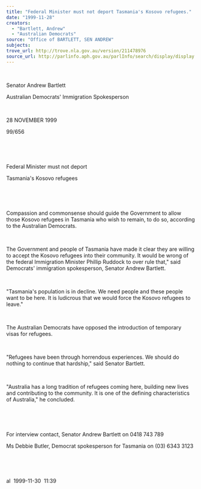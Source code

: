 ```yaml
---
title: "Federal Minister must not deport Tasmania's Kosovo refugees."
date: "1999-11-28"
creators:
  - "Bartlett, Andrew"
  - "Australian Democrats"
source: "Office of BARTLETT, SEN ANDREW"
subjects:
trove_url: http://trove.nla.gov.au/version/211478976
source_url: http://parlinfo.aph.gov.au/parlInfo/search/display/display.w3p;query=Id%3A%22media/pressrel/69J06%22
---
```


   

  

  Senator Andrew Bartlett

  Australian Democrats' Immigration Spokesperson

  

  28 NOVEMBER 
1999

  99/656

  

  

  Federal Minister must not deport

  Tasmania's Kosovo refugees

  

  

 Compassion and commonsense should guide the Government 
to allow those Kosovo refugees in Tasmania who wish to remain, to do 
so, according to the Australian Democrats.

  

 The Government and people of Tasmania have made 
it clear they are willing to accept the Kosovo refugees into their community. 
It would be wrong of the federal Immigration Minister Phillip Ruddock 
to over rule that," said Democrats' immigration spokesperson, Senator 
Andrew Bartlett.

  

 "Tasmania's population is in decline. We need 
people and these people want to be here. It is ludicrous that we would 
force the Kosovo refugees to leave."

  

 The Australian Democrats have opposed the introduction 
of temporary visas for refugees.

  

 "Refugees have been through horrendous experiences. 
We should do nothing to continue that hardship," said Senator Bartlett.

  

 "Australia has a long tradition of refugees 
coming here, building new lives and contributing to the community. It 
is one of the defining characteristics of Australia," he concluded.

  

  

 For interview contact, Senator Andrew Bartlett on 
0418 743 789

 Ms Debbie Butler, Democrat spokesperson for Tasmania 
on (03) 6343 3123

  

  

  al  1999-11-30  11:39

